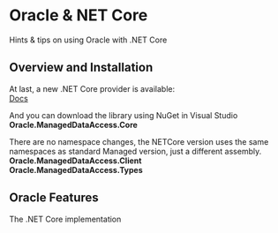 # Oracle & NET Core 
Hints & tips on using Oracle with .NET Core

## Overview and Installation 
At last, a new .NET Core provider is available:  
[Docs](https://docs.oracle.com/en/database/oracle/oracle-data-access-components/18.3/odpnt/release_changes.html#GUID-7EDAEAB4-55C9-4D59-AAC8-D37EECB11395)

And you can download the library using NuGet in Visual Studio  
**Oracle.ManagedDataAccess.Core**

There are no namespace changes, the NETCore version uses the same namespaces as standard Managed version, just a different assembly.  
**Oracle.ManagedDataAccess.Client**  
**Oracle.ManagedDataAccess.Types**  

## Oracle Features 
The .NET Core implementation